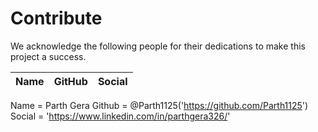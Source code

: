 # Contribute

We acknowledge the following people for their dedications to make this project a success.

| Name | GitHub | Social |
| :------------------------- | :------------------------------------------------------------------------- | :------------------------------------------------------------------ |

Name = Parth Gera
Github = @Parth1125('https://github.com/Parth1125')
Social = 'https://www.linkedin.com/in/parthgera326/'